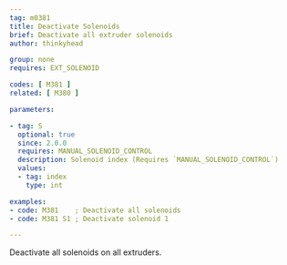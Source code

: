 ```yaml
---
tag: m0381
title: Deactivate Solenoids
brief: Deactivate all extruder solenoids
author: thinkyhead

group: none
requires: EXT_SOLENOID

codes: [ M381 ]
related: [ M380 ]

parameters:

- tag: S
  optional: true
  since: 2.0.0
  requires: MANUAL_SOLENOID_CONTROL
  description: Solenoid index (Requires `MANUAL_SOLENOID_CONTROL`)
  values:
  - tag: index
    type: int

examples:
- code: M381    ; Deactivate all solenoids
- code: M381 S1 ; Deactivate solenoid 1

---
```


Deactivate all solenoids on all extruders.
